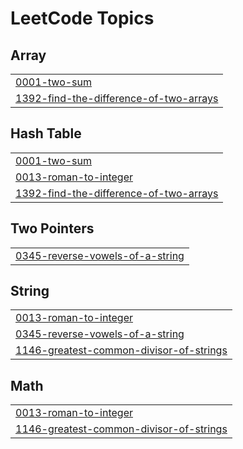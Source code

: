 

<!---LeetCode Topics Start-->
# LeetCode Topics
## Array
|  |
| ------- |
| [0001-two-sum](https://github.com/v0y49e3r/GitHubb/tree/master/0001-two-sum) |
| [1392-find-the-difference-of-two-arrays](https://github.com/v0y49e3r/GitHubb/tree/master/1392-find-the-difference-of-two-arrays) |
## Hash Table
|  |
| ------- |
| [0001-two-sum](https://github.com/v0y49e3r/GitHubb/tree/master/0001-two-sum) |
| [0013-roman-to-integer](https://github.com/v0y49e3r/GitHubb/tree/master/0013-roman-to-integer) |
| [1392-find-the-difference-of-two-arrays](https://github.com/v0y49e3r/GitHubb/tree/master/1392-find-the-difference-of-two-arrays) |
## Two Pointers
|  |
| ------- |
| [0345-reverse-vowels-of-a-string](https://github.com/v0y49e3r/GitHubb/tree/master/0345-reverse-vowels-of-a-string) |
## String
|  |
| ------- |
| [0013-roman-to-integer](https://github.com/v0y49e3r/GitHubb/tree/master/0013-roman-to-integer) |
| [0345-reverse-vowels-of-a-string](https://github.com/v0y49e3r/GitHubb/tree/master/0345-reverse-vowels-of-a-string) |
| [1146-greatest-common-divisor-of-strings](https://github.com/v0y49e3r/GitHubb/tree/master/1146-greatest-common-divisor-of-strings) |
## Math
|  |
| ------- |
| [0013-roman-to-integer](https://github.com/v0y49e3r/GitHubb/tree/master/0013-roman-to-integer) |
| [1146-greatest-common-divisor-of-strings](https://github.com/v0y49e3r/GitHubb/tree/master/1146-greatest-common-divisor-of-strings) |
<!---LeetCode Topics End-->
